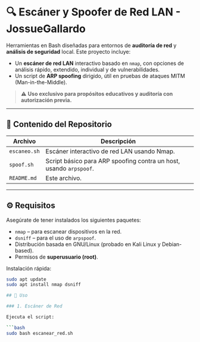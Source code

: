 # 🔍 Escáner y Spoofer de Red LAN - JossueGallardo

Herramientas en Bash diseñadas para entornos de **auditoría de red** y **análisis de seguridad** local. Este proyecto incluye:

- Un **escáner de red LAN** interactivo basado en `nmap`, con opciones de análisis rápido, extendido, individual y de vulnerabilidades.
- Un script de **ARP spoofing** dirigido, útil en pruebas de ataques MITM (Man-in-the-Middle).

> ⚠️ **Uso exclusivo para propósitos educativos y auditoría con autorización previa.**

---

## 📁 Contenido del Repositorio

| Archivo         | Descripción                                                                 |
|----------------|------------------------------------------------------------------------------|
| `escaneo.sh`   | Escáner interactivo de red LAN usando Nmap.                                 |
| `spoof.sh`     | Script básico para ARP spoofing contra un host, usando `arpspoof`.           |
| `README.md`    | Este archivo.                                                                |

---

## ⚙️ Requisitos

Asegúrate de tener instalados los siguientes paquetes:

- `nmap` – para escanear dispositivos en la red.
- `dsniff` – para el uso de `arpspoof`.
- Distribución basada en GNU/Linux (probado en Kali Linux y Debian-based).
- Permisos de **superusuario (root)**.

Instalación rápida:

```bash
sudo apt update
sudo apt install nmap dsniff

## 🧪 Uso

### 1. Escáner de Red

Ejecuta el script:

```bash
sudo bash escanear_red.sh

